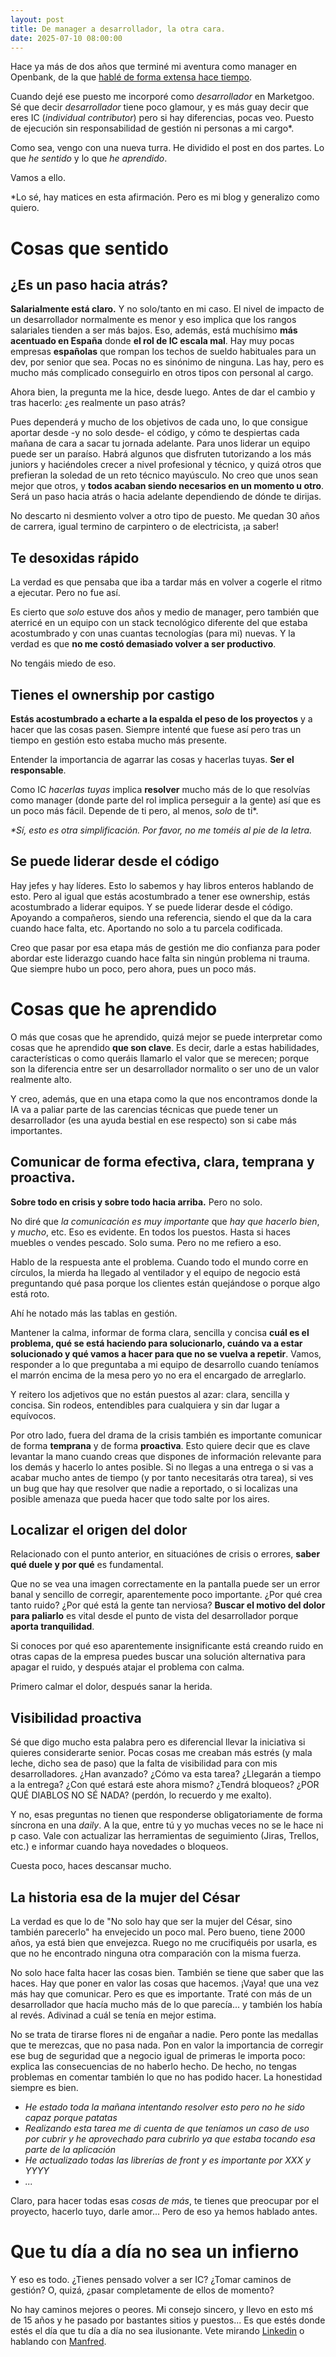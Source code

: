 ```yaml
---
layout: post
title: De manager a desarrollador, la otra cara.
date: 2025-07-10 08:00:00
---
```


Hace ya más de dos años que terminé mi aventura como manager en Openbank, de la que [hablé de forma extensa hace tiempo](https://www.samuelsolis.es/mi-experiencia-siendo-manager/).

Cuando dejé ese puesto me incorporé como _desarrollador_ en Marketgoo. Sé que decir _desarrollador_ tiene poco glamour,
y es más guay decir que eres IC (_individual contributor_) pero si hay diferencias, pocas veo. Puesto de ejecución sin responsabilidad de gestión ni personas a mi cargo*.

Como sea, vengo con una nueva turra. He dividido el post en dos partes. Lo que _he sentido_ y lo que _he aprendido_. 

Vamos a ello.

*Lo sé, hay matices en esta afirmación. Pero es mi blog y generalizo como quiero.

# Cosas que sentido

## ¿Es un paso hacia atrás?
**Salarialmente está claro.** Y no solo/tanto en mi caso. El nivel de impacto de un desarrollador normalmente es menor
y eso implica que los rangos salariales tienden a ser más bajos. Eso, además, está muchísimo **más acentuado en España**
donde **el rol de IC escala mal**. Hay muy pocas empresas **españolas** que rompan los techos de sueldo habituales
para un dev, por senior que sea. Pocas no es sinónimo de ninguna. Las hay, pero es mucho más complicado conseguirlo en otros tipos con personal al cargo.

Ahora bien, la pregunta me la hice, desde luego. Antes de dar el cambio y tras hacerlo: ¿es realmente un paso atrás? 

Pues dependerá y mucho de los objetivos de cada uno, lo que consigue aportar desde -y no solo desde- el código, 
y cómo te despiertas cada mañana de cara a sacar tu jornada adelante. Para unos liderar un equipo puede ser un paraíso. 
Habrá algunos que disfruten tutorizando a los más juniors y haciéndoles crecer a nivel profesional y técnico, y quizá 
otros que prefieran la soledad de un reto técnico mayúsculo. No creo que unos sean mejor que otros, y **todos acaban 
siendo necesarios en un momento u otro**. Será un paso hacia atrás o hacia adelante dependiendo de dónde te dirijas.

No descarto ni desmiento volver a otro tipo de puesto. Me quedan 30 años de carrera, 
igual termino de carpintero o de electricista, ¡a saber!

## Te desoxidas rápido
La verdad es que pensaba que iba a tardar más en volver a cogerle el ritmo a ejecutar. Pero no fue así.

Es cierto que _solo_ estuve dos años y medio de manager, pero también que aterricé en un equipo con un stack tecnológico
diferente del que estaba acostumbrado y con unas cuantas tecnologías (para mi) nuevas. Y la verdad es que **no me costó demasiado
volver a ser productivo**.

No tengáis miedo de eso.

## Tienes el ownership por castigo
**Estás acostumbrado a echarte a la espalda el peso de los proyectos** y a hacer que las cosas pasen. Siempre intenté que fuese
así pero tras un tiempo en gestión esto estaba mucho más presente. 

Entender la importancia de agarrar las cosas y hacerlas tuyas. **Ser el responsable**.

Como IC _hacerlas tuyas_ implica **resolver** mucho más de lo que resolvías como manager (donde parte del rol implica perseguir a la gente)
así que es un poco más fácil. Depende de ti pero, al menos, _solo_ de ti*.


_*Sí, esto es otra simplificación. Por favor, no me toméis al pie de la letra._

## Se puede liderar desde el código
Hay jefes y hay líderes. Esto lo sabemos y hay libros enteros hablando de esto. Pero al igual que estás acostumbrado
a tener ese ownership, estás acostumbrado a liderar equipos. Y se puede liderar desde el código. Apoyando a compañeros,
siendo una referencia, siendo el que da la cara cuando hace falta, etc. Aportando no solo a tu parcela codificada.

Creo que pasar por esa etapa más de gestión me dio confianza para poder abordar este liderazgo cuando hace falta sin
ningún problema ni trauma. Que siempre hubo un poco, pero ahora, pues un poco más.


# Cosas que he aprendido

O más que cosas que he aprendido, quizá mejor se puede interpretar como cosas que he aprendido **que son clave**. Es decir,
darle a estas habilidades, características o como queráis llamarlo el valor que se merecen; porque son la diferencia
entre ser un desarrollador normalito o ser uno de un valor realmente alto.

Y creo, además, que en una etapa como la que nos encontramos donde la IA va a paliar parte de las carencias técnicas 
que puede tener un desarrollador (es una ayuda bestial en ese respecto) son si cabe más importantes.

## Comunicar de forma efectiva, clara, temprana y proactiva.

**Sobre todo en crisis y sobre todo hacia arriba.** Pero no solo.

No diré que _la comunicación es muy importante_ que _hay que hacerlo bien_, y _mucho_, etc. Eso es evidente. En todos
los puestos. Hasta si haces muebles o vendes pescado. Solo suma. Pero no me refiero a eso.

Hablo de la respuesta ante el problema. Cuando todo el mundo corre en círculos, la mierda ha llegado al ventilador y
 el equipo de negocio está preguntando qué pasa porque los clientes están quejándose o porque algo está roto. 

Ahí he notado más las tablas en gestión.

Mantener la calma, informar de forma clara, sencilla y concisa **cuál es el problema, qué se está haciendo para
solucionarlo, cuándo va a estar solucionado y qué vamos a hacer para que no se vuelva a repetir**. Vamos, responder
a lo que preguntaba a mi equipo de desarrollo cuando teníamos el marrón encima de la mesa pero yo no era el encargado
de arreglarlo.

Y reitero los adjetivos que no están puestos al azar: clara, sencilla y concisa. Sin rodeos, 
entendibles para cualquiera y sin dar lugar a equívocos.

Por otro lado, fuera del drama de la crisis también es importante comunicar de forma **temprana** y de forma **proactiva**. 
Esto quiere decir que es clave levantar la mano cuando creas que dispones de información relevante para los demás y hacerlo
lo antes posible. Si no llegas a una entrega o si vas a acabar mucho antes de tiempo (y por tanto necesitarás otra tarea),
si ves un bug que hay que resolver que nadie a reportado, o si localizas una posible amenaza que pueda hacer que todo 
salte por los aires.

## Localizar el origen del dolor
Relacionado con el punto anterior, en situaciónes de crisis o errores, **saber qué duele y por qué** es fundamental.

Que no se vea una imagen correctamente en la pantalla puede ser un error banal y sencillo de corregir, aparentemente poco importante.
¿Por qué crea tanto ruido? ¿Por qué está la gente tan nerviosa? **Buscar el motivo del dolor para paliarlo** es vital
desde el punto de vista del desarrollador porque **aporta tranquilidad**. 

Si conoces por qué eso aparentemente insignificante está creando ruido en otras capas de la empresa puedes buscar una
solución alternativa para apagar el ruido, y después atajar el problema con calma.

Primero calmar el dolor, después sanar la herida. 

## Visibilidad proactiva
Sé que digo mucho esta palabra pero es diferencial llevar la iniciativa si quieres considerarte senior. 
Pocas cosas me creaban más estrés (y mala leche, dicho sea de paso) que la falta de visibilidad para con mis desarrolladores.
¿Han avanzado? ¿Cómo va esta tarea? ¿Llegarán a tiempo a la entrega? ¿Con qué estará este ahora mismo? ¿Tendrá bloqueos?
¿POR QUÉ DIABLOS NO SÉ NADA? (perdón, lo recuerdo y me exalto).

Y no, esas preguntas no tienen que responderse obligatoriamente de forma síncrona en una _daily_. A la que, entre tú y yo
muchas veces no se le hace ni p caso. Vale con actualizar las herramientas de seguimiento (Jiras, Trellos, etc.) e
informar cuando haya novedades o bloqueos.

Cuesta poco, haces descansar mucho.

## La historia esa de la mujer del César
La verdad es que lo de "No solo hay que ser la mujer del César, sino también parecerlo" ha envejecido un poco mal. Pero bueno,
tiene 2000 años, ya está bien que envejezca. Ruego no me crucifiquéis por usarla, es que no he encontrado ninguna otra 
comparación con la misma fuerza.

No solo hace falta hacer las cosas bien. También se tiene que saber que las haces. Hay que poner en valor las cosas que hacemos.
¡Vaya! que una vez más hay que comunicar. Pero es que es importante. Traté con más de un desarrollador que hacía mucho
más de lo que parecía... y también los había al revés. Adivinad a cuál se tenía en mejor estima.

No se trata de tirarse flores ni de engañar a nadie. Pero ponte las medallas que te merezcas, que no pasa nada. Pon en
valor la importancia de corregir ese bug de seguridad que a negocio igual de primeras le importa poco: explica 
las consecuencias de no haberlo hecho. De hecho, no tengas problemas en comentar también lo que no has podido hacer. La 
honestidad siempre es bien.

- _He estado toda la mañana intentando resolver esto pero no he sido capaz porque patatas_
- _Realizando esta tarea me di cuenta de que teníamos un caso de uso por cubrir y he aprovechado para cubrirlo ya que estaba tocando esa parte de la aplicación_
- _He actualizado todas las librerías de front y es importante por XXX y YYYY_
- _..._

Claro, para hacer todas esas _cosas de más_, te tienes que preocupar por el proyecto, hacerlo tuyo, darle amor... Pero
de eso ya hemos hablado antes.



# Que tu día a día no sea un infierno
Y eso es todo. ¿Tienes pensado volver a ser IC? ¿Tomar caminos de gestión? O, quizá, ¿pasar completamente de ellos de
momento? 

No hay caminos mejores o peores. Mi consejo sincero, y llevo en esto mś de 15 años y he pasado por bastantes sitios y puestos...
Es que estés donde estés el día que tu día a día no sea ilusionante. Vete mirando [Linkedin](https://www.linkedin.com/in/samuelsolisfuentes/) o hablando con [Manfred](https://www.getmanfred.com/).




